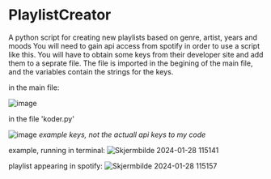 # PlaylistCreator
A python script for creating new playlists based on genre, artist, years and moods
You will need to gain api access from spotify in order to use a script like this.
You will have to obtain some keys from their developer site and add them to a seprate file. The file is imported in the begining of the main file, and the variables contain the strings for the keys.


in the main file:

![image](https://github.com/Botnen1/PlaylistCreator/assets/94934743/b3afea17-7e37-40c1-a64f-708d3a82e78b)



in the file 'koder.py'

![image](https://github.com/Botnen1/PlaylistCreator/assets/94934743/f843bf4e-64a2-4b09-a383-a876b013c10e)
*example keys, not the actuall api keys to my code*


example, running in terminal:
![Skjermbilde 2024-01-28 115141](https://github.com/Botnen1/PlaylistCreator/assets/94934743/fe60469d-3dd7-484c-a636-4834a15c2cff)


playlist appearing in spotify:
![Skjermbilde 2024-01-28 115157](https://github.com/Botnen1/PlaylistCreator/assets/94934743/0ed6e5e1-ec36-413a-a73b-7894162ed2a0)
